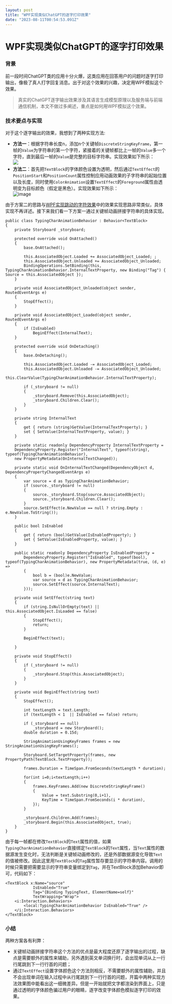 ```yaml
---
layout: post
title: "WPF实现类似ChatGPT的逐字打印效果"
date: "2023-08-11T00:54:53.091Z"
---
```

WPF实现类似ChatGPT的逐字打印效果
=====================

### 背景

前一段时间ChatGPT类的应用十分火爆，这类应用在回答用户的问题时逐字打印输出，像极了真人打字回复消息。出于对这个效果的兴趣，决定用WPF模拟这个效果。

> 真实的ChatGPT逐字输出效果涉及其语言生成模型原理以及服务端与前端通信机制，本文不做过多阐述，重点是如何用WPF模拟这个效果。

### 技术要点与实现

对于这个逐字输出的效果，我想到了两种实现方法:

*   **方法一**：根据字符串长度n，添加n个关键帧`DiscreteStringKeyFrame`，第一帧的`Value`为字符串的第一个字符，紧接着的关键帧都比上一帧的`Value`多一个字符，直到最后一帧的`Value`是完整的目标字符串。实现效果如下所示：  
    ![](https://img2023.cnblogs.com/blog/3056716/202308/3056716-20230810190901428-1749361301.gif)
*   **方法二**：首先把`TextBlock`的字体颜色设置为透明，然后通过`TextEffect`的`PositionStart`和`PositionCount`属性控制应用动画效果的子字符串的起始位置以及长度，同时使用`ColorAnimation`设置`TextEffect`的`Foreground`属性由透明变为目标颜色（假定是黑色）。实现效果如下所示：  
    ![image](https://img2023.cnblogs.com/blog/3056716/202308/3056716-20230810193839211-950957501.gif)

由于方案二的思路与[WPF实现跳动的字符效果](https://www.cnblogs.com/czwy/p/17615551.html)中的效果实现思路非常类似，具体实现不再详述。接下来我们看一下方案一通过关键帧动画拼接字符串的具体实现。

    public class TypingCharAnimationBehavior : Behavior<TextBlock>
    {
        private Storyboard _storyboard;
    
        protected override void OnAttached()
        {
            base.OnAttached();
    
            this.AssociatedObject.Loaded += AssociatedObject_Loaded; ;
            this.AssociatedObject.Unloaded += AssociatedObject_Unloaded;
            BindingOperations.SetBinding(this, TypingCharAnimationBehavior.InternalTextProperty, new Binding("Tag") { Source = this.AssociatedObject });
        }
    
        private void AssociatedObject_Unloaded(object sender, RoutedEventArgs e)
        {
            StopEffect();
        }
    
        private void AssociatedObject_Loaded(object sender, RoutedEventArgs e)
        {
            if (IsEnabled)
                BeginEffect(InternalText);
        }
    
        protected override void OnDetaching()
        {
            base.OnDetaching();
    
            this.AssociatedObject.Loaded -= AssociatedObject_Loaded;
            this.AssociatedObject.Unloaded -= AssociatedObject_Unloaded;
            this.ClearValue(TypingCharAnimationBehavior.InternalTextProperty);
    
            if (_storyboard != null)
            {
                _storyboard.Remove(this.AssociatedObject);
                _storyboard.Children.Clear();
            }
        }
    
        private string InternalText
        {
            get { return (string)GetValue(InternalTextProperty); }
            set { SetValue(InternalTextProperty, value); }
        }
    
        private static readonly DependencyProperty InternalTextProperty =
        DependencyProperty.Register("InternalText", typeof(string), typeof(TypingCharAnimationBehavior),
        new PropertyMetadata(OnInternalTextChanged));
    
        private static void OnInternalTextChanged(DependencyObject d, DependencyPropertyChangedEventArgs e)
        {
            var source = d as TypingCharAnimationBehavior;
            if (source._storyboard != null)
            {
                source._storyboard.Stop(source.AssociatedObject);
                source._storyboard.Children.Clear();
            }
            source.SetEffect(e.NewValue == null ? string.Empty : e.NewValue.ToString());
        }
    
        public bool IsEnabled
        {
            get { return (bool)GetValue(IsEnabledProperty); }
            set { SetValue(IsEnabledProperty, value); }
        }
    
        public static readonly DependencyProperty IsEnabledProperty =
            DependencyProperty.Register("IsEnabled", typeof(bool), typeof(TypingCharAnimationBehavior), new PropertyMetadata(true, (d, e) =>
            {
                bool b = (bool)e.NewValue;
                var source = d as TypingCharAnimationBehavior;
                source.SetEffect(source.InternalText);
            }));
    
        private void SetEffect(string text)
        {
            if (string.IsNullOrEmpty(text) || this.AssociatedObject.IsLoaded == false)
            {
                StopEffect();
                return;
            }
    
            BeginEffect(text);
    
        }
    
        private void StopEffect()
        {
            if (_storyboard != null)
            {
                _storyboard.Stop(this.AssociatedObject);
            }
        }
    
        private void BeginEffect(string text)
        {
            StopEffect();
    
            int textLength = text.Length;
            if (textLength < 1  || IsEnabled == false) return;
    
            if (_storyboard == null)
                _storyboard = new Storyboard();
            double duration = 0.15d;
    
            StringAnimationUsingKeyFrames frames = new StringAnimationUsingKeyFrames();
    
            Storyboard.SetTargetProperty(frames, new PropertyPath(TextBlock.TextProperty));
    
            frames.Duration = TimeSpan.FromSeconds(textLength * duration);
    
            for(int i=0;i<textLength;i++)
            {
                frames.KeyFrames.Add(new DiscreteStringKeyFrame()
                {
                    Value = text.Substring(0,i+1),
                    KeyTime = TimeSpan.FromSeconds(i * duration),
                });
            }
    
            _storyboard.Children.Add(frames);
            _storyboard.Begin(this.AssociatedObject, true);
        }
    }
    

由于每一帧都在修改`TextBlock`的`Text`属性的值，如果`TypingCharAnimationBehavior`直接绑定`TextBlock`的`Text`属性，当`Text`属性的数据源发生变化时，无法判断是关键帧动画修改的，还是外部数据源变化导致`Text`的值被修改。因此这里用`TextBlock`的`Tag`属性暂存要显示的字符串内容。调用的时候只需要把需要显示的字符串变量绑定到`Tag`，并在TextBlock添加Behavior即可，代码如下：

    <TextBlock x:Name="source"
                IsEnabled="True"
                Tag="{Binding TypingText, ElementName=self}"
                TextWrapping="Wrap">
        <i:Interaction.Behaviors>
            <local:TypingCharAnimationBehavior IsEnabled="True" />
        </i:Interaction.Behaviors>
    </TextBlock>
    

### 小结

两种方案各有利弊：

*   关键帧动画拼接字符串这个方法的优点是最大程度还原了逐字输出的过程，缺点是需要额外的属性来辅助，另外遇到英文单词换行时，会出现单词从上一行行尾跳到下一行行首的问题；
*   通过`TextEffect`设置字体颜色这个方法则相反，不需要额外的属性辅助，并且不会出现单词在输入过程中从行尾跳到下一行行首的问题，开篇中两种实现方法效果图中能看出这一细微差异。但是一开始就把文字都渲染到界面上，只是通过透明的字体颜色骗过用户的眼睛，逐字改变字体颜色模拟逐字打印的效果。